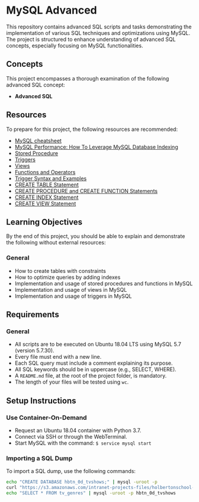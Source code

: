 # MySQL Advanced

This repository contains advanced SQL scripts and tasks demonstrating the implementation of various SQL techniques and optimizations using MySQL. The project is structured to enhance understanding of advanced SQL concepts, especially focusing on MySQL functionalities.

## Concepts

This project encompasses a thorough examination of the following advanced SQL concept:

- **Advanced SQL**

## Resources

To prepare for this project, the following resources are recommended:

- [MySQL cheatsheet](https://devhints.io/mysql)
- [MySQL Performance: How To Leverage MySQL Database Indexing](https://www.liquidweb.com/kb/mysql-optimization-how-to-leverage-mysql-database-indexing/)
- [Stored Procedure](https://www.w3resource.com/mysql/mysql-procedure.php)
- [Triggers](https://www.w3resource.com/mysql/mysql-triggers.php)
- [Views](https://www.w3resource.com/mysql/mysql-views.php)
- [Functions and Operators](https://dev.mysql.com/doc/refman/5.7/en/functions.html)
- [Trigger Syntax and Examples](https://dev.mysql.com/doc/refman/5.7/en/trigger-syntax.html)
- [CREATE TABLE Statement](https://dev.mysql.com/doc/refman/5.7/en/create-table.html)
- [CREATE PROCEDURE and CREATE FUNCTION Statements](https://dev.mysql.com/doc/refman/5.7/en/create-procedure.html)
- [CREATE INDEX Statement](https://dev.mysql.com/doc/refman/5.7/en/create-index.html)
- [CREATE VIEW Statement](https://dev.mysql.com/doc/refman/5.7/en/create-view.html)

## Learning Objectives

By the end of this project, you should be able to explain and demonstrate the following without external resources:

### General

- How to create tables with constraints
- How to optimize queries by adding indexes
- Implementation and usage of stored procedures and functions in MySQL
- Implementation and usage of views in MySQL
- Implementation and usage of triggers in MySQL

## Requirements

### General

- All scripts are to be executed on Ubuntu 18.04 LTS using MySQL 5.7 (version 5.7.30).
- Every file must end with a new line.
- Each SQL query must include a comment explaining its purpose.
- All SQL keywords should be in uppercase (e.g., SELECT, WHERE).
- A `README.md` file, at the root of the project folder, is mandatory.
- The length of your files will be tested using `wc`.

## Setup Instructions

### Use Container-On-Demand

- Request an Ubuntu 18.04 container with Python 3.7.
- Connect via SSH or through the WebTerminal.
- Start MySQL with the command: `$ service mysql start`

### Importing a SQL Dump

To import a SQL dump, use the following commands:

```bash
echo "CREATE DATABASE hbtn_0d_tvshows;" | mysql -uroot -p
curl "https://s3.amazonaws.com/intranet-projects-files/holbertonschool-higher-level_programming+/274/hbtn_0d_tvshows.sql" -s | mysql -uroot -p hbtn_0d_tvshows
echo "SELECT * FROM tv_genres" | mysql -uroot -p hbtn_0d_tvshows

